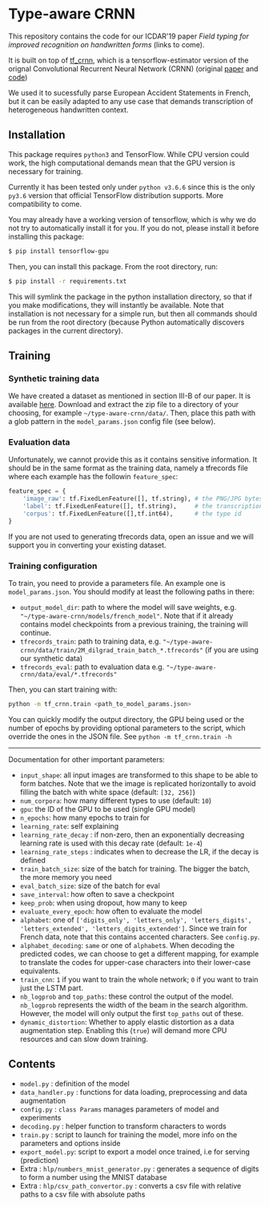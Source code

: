 # Type-aware CRNN

This repository contains the code for our ICDAR'19 paper _Field typing for improved recognition on handwritten forms_ (links to come).

It is built on top of [tf_crnn](https://github.com/solivr/tf-crnn), which is a tensorflow-estimator version of the orignal Convolutional Recurrent Neural Network (CRNN) (original [paper](http://arxiv.org/abs/1507.05717) and [code](https://github.com/bgshih/crnn))

We used it to sucessfully parse European Accident Statements in French, but it can be easily adapted to any use case that demands transcription of heterogeneous handwritten context.

## Installation

This package requires `python3` and TensorFlow. While CPU version could work, the high computational demands mean that the GPU version is necessary for training.

Currently it has been tested only under `python v3.6.6` since this is the only `py3.6` version that official TensorFlow distribution supports. More compatibility to come.

You may already have a working version of tensorflow, which is why we do not try to automatically install it for you. If you do not, please install it before installing this package:


```bash
$ pip install tensorflow-gpu
```

Then, you can install this package. From the root directory, run:

```bash
$ pip install -r requirements.txt
```

This will symlink the package in the python installation directory, so that if you make modifications, they will instantly be available. Note that installation is not necessary for a simple run, but then all commands should be run from the root directory (because Python automatically discovers packages in the current directory).

## Training

### Synthetic training data
We have created a dataset as mentioned in section III-B of our paper. It is available [here](https://drive.google.com/uc?id=1upVeN8a_sHT67rYupPs64KyIKC9_qYdO&export=download). Download and extract the zip file to a directory of your choosing, for example `~/type-aware-crnn/data/`. Then, place this path with a glob pattern in the `model_params.json` config file (see below).

### Evaluation data
Unfortunately, we cannot provide this as it contains sensitive information. It should be in the same format as the training data, namely a tfrecords file where each example has the followin `feature_spec`:
```python
feature_spec = {
    'image_raw': tf.FixedLenFeature([], tf.string), # the PNG/JPG bytes
    'label': tf.FixedLenFeature([], tf.string),     # the transcription
    'corpus': tf.FixedLenFeature([],tf.int64),      # the type id
}
```
If you are not used to generating tfrecords data, open an issue and we will support you in converting your existing dataset.

### Training configuration

To train, you need to provide a parameters file. An example one is `model_params.json`. You should modify at least the following paths in there:

*  `output_model_dir`:  path to where the model will save weights, e.g. `"~/type-aware-crnn/models/french_model"`. Note that if it already contains model checkpoints from a previous training, the training will continue.
* `tfrecords_train`: path to training data, e.g. `"~/type-aware-crnn/data/train/2M_dilgrad_train_batch_*.tfrecords"` (if you are using our synthetic data)
*  `tfrecords_eval`: path to evaluation data e.g. `"~/type-aware-crnn/data/eval/*.tfrecords"`

Then, you can start training with:
```bash
python -m tf_crnn.train <path_to_model_params.json>
```

You can quickly modify the output directory, the GPU being used or the number of epochs by providing optional parameters to the script, which override the ones in the JSON file. See `python -m tf_crnn.train -h`

---

Documentation for other important parameters:
 - `input_shape`: all input images are transformed to this shape to be able to form batches. Note that we the image is replicated horizontally to avoid filling the batch with white space (default: `[32, 256]`)
 - `num_corpora`: how many different types to use (default: `10`)
 - `gpu`: the ID of the GPU to be used (single GPU model)
 - `n_epochs`: how many epochs to train for
 - `learning_rate`: self explaining
 - `learning_rate_decay` : if non-zero, then an exponentially decreasing learning rate is used with this decay rate (default: `1e-4`)
 - `learning_rate_steps` : indicates when to decrease the LR, if the decay is defined
 - `train_batch_size`: size of the batch for training. The bigger the batch, the more memory you need
 - `eval_batch_size`: size of the batch for eval
 - `save_interval`: how often to save a checkpoint
 - `keep_prob`: when using dropout, how many to keep
 - `evaluate_every_epoch`: how often to evaluate the model
 - `alphabet`: one of `['digits_only', 'letters_only', 'letters_digits', 'letters_extended', 'letters_digits_extended']`. Since we train for French data, note that this contains accented characters. See `config.py`.
 - `alphabet_decoding`: `same` or one of `alphabet`s. When decoding the predicted codes, we can choose to get a different mapping, for example to translate the codes for upper-case characters into their lower-case equivalents.
 - `train_cnn`: `1` if you want to train the whole network; `0` if you want to train just the LSTM part.
 - `nb_logprob` and `top_paths`: these control the output of the model. `nb_logprob` represents the width of the beam in the search algorithm. However, the model will only output the first `top_paths` out of these.
 - `dynamic_distortion`: Whether to apply elastic distortion as a data augmentation step. Enabling this (`true`) will demand more CPU resources and can slow down training.





## Contents

* `model.py` : definition of the model
* `data_handler.py` : functions for data loading, preprocessing and data augmentation
* `config.py` : `class Params` manages parameters of model and experiments
* `decoding.py` : helper function to transform characters to words
* `train.py` : script to launch for training the model, more info on the parameters and options inside
* `export_model.py`: script to export a model once trained, i.e for serving (prediction)
* Extra : `hlp/numbers_mnist_generator.py` : generates a sequence of digits to form a number using the MNIST database
* Extra : `hlp/csv_path_convertor.py` : converts a csv file with relative paths to a csv file with absolute paths
